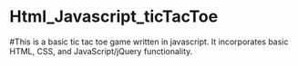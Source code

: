 # Html_Javascript_ticTacToe
#This is a basic tic tac toe game written in javascript. It incorporates basic HTML, CSS, and JavaScript/jQuery functionality.
